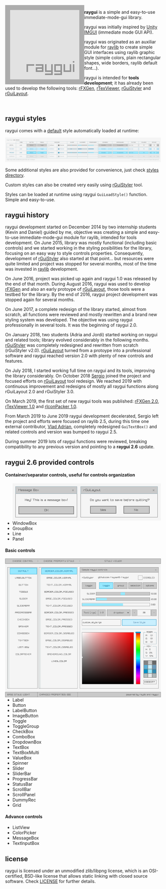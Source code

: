 <img align="left" src="logo/raygui_256x256.png" width=256>

**raygui** is a simple and easy-to-use immediate-mode-gui library.

raygui was initially inspired by [Unity IMGUI](https://docs.unity3d.com/Manual/GUIScriptingGuide.html) (immediate mode GUI API).

raygui was originated as an auxiliar module for [raylib](https://github.com/raysan5/raylib) to create simple GUI interfaces using raylib graphic style (simple colors, plain rectangular shapes, wide borders, raylib default font...).

raygui is intended for **tools development**; it has already been used to develop the following tools: [rFXGen](https://github.com/raysan5/rfxgen), [rTexViewer](https://raylibtech.itch.io/rtexviewer), [rGuiStyler](https://raylibtech.itch.io/rguistyler) and [rGuiLayout](https://raylibtech.itch.io/rguilayout).

<br>

## raygui styles

raygui comes with a [default](styles/default) style automatically loaded at runtime:

![raygui default style](styles/default/style_table.png)

Some additional styles are also provided for convenience, just check [styles directory](styles).

Custom styles can also be created very easily using [rGuiStyler](https://raylibtech.itch.io/rguistyler) tool. 

Styles can be loaded at runtime using raygui `GuiLoadStyle()` function. Simple and easy-to-use.

## raygui history

raygui development started on December 2014 by two internship students (Kevin and Daniel) guided by me, objective was creating a simple and easy-to-use immediate-mode-gui module for raylib, intended for tools development. On June 2015, library was mostly functional (including basic controls) and we started working in the styling posibilities for the library, focusing on an easy way to style controls properties. Consequently, development of [rGuiStyler](https://raylibtech.itch.io/rguistyler) also started at that point... but resources were quite limited and project was stopped for several months, most of the time was invested in [raylib](https://github.com/raysan5/raylib) development.

On June 2016, project was picked up again and raygui 1.0 was released by the end of that month. During August 2016, raygui was used to develop [rFXGen](https://github.com/raysan5/rfxgen) and also an early protoype of [rGuiLayout](https://raylibtech.itch.io/rguilayout), those tools were a testbed for the library. By the end of 2016, raygui project development was stopped again for several months.

On June 2017, a complete redesign of the library started, almost from scratch, all functions were reviewed and mostly rewritten and a brand new styling system was developed. The objective was using raygui professionally in several tools. It was the beginning of raygui 2.0.

On January 2018, two students (Adria and Jordi) started working on raygui and related tools; library evolved considerably in the following months. [rGuiStyler](https://raylibtech.itch.io/rguistyler) was completely redesigned and rewritten from scratch (rGuiStyler v2.0). [rGuiLayout](https://raylibtech.itch.io/rguilayout) turned from a protoype into a professional software and raygui reached version 2.0 with plenty of new controls and features.

On July 2018, I started working full time on raygui and its tools, improving the library considerably. On October 2018 [Sergio](https://github.com/anidealgift) joined the project and focused efforts on [rGuiLayout](https://raylibtech.itch.io/rguilayout) tool redesign. We reached 2019 with continuous improvement and redesigns of mostly all raygui functions along rGuiLayout 2.0 and rGuiStyler 3.0.

On March 2019, the first set of new raygui tools was published: [rFXGen 2.0](https://raylibtech.itch.io/rfxgen), [rTexViewer 1.0](https://raylibtech.itch.io/rtexviewer) and [rIconPacker 1.0](https://raylibtech.itch.io/riconpacker).

From March 2019 to June 2019 raygui development decelerated, Sergio left the project and efforts were focused on raylib 2.5, during this time one external contributor, [Vlad Adrian](https://github.com/Demizdor), completely redesigned `GuiTextBox()` and related controls and version was bumped to raygui 2.5.

During summer 2019 lots of raygui functions were reviewed, breaking compatibility to any previous version and pointing to a **raygui 2.6** update.


## raygui 2.6 provided controls

#### Container/separator controls, useful for controls organization

<img align="right" src="images/raygui_messagebox.png">

 - WindowBox
 - GroupBox
 - Line
 - Panel

#### Basic controls

<img align="right" src="images/rguistyler_v210_light_shot01.png">

 - Label
 - Button
 - LabelButton
 - ImageButton
 - Toggle
 - ToggleGroup
 - CheckBox
 - ComboBox
 - DropdownBox
 - TextBox
 - TextBoxMulti
 - ValueBox
 - Spinner
 - Slider
 - SliderBar
 - ProgressBar
 - StatusBar
 - ScrollBar
 - ScrollPanel
 - DummyRec
 - Grid

#### Advance controls
 - ListView
 - ColorPicker
 - MessageBox
 - TextInputBox

license
-------

raygui is licensed under an unmodified zlib/libpng license, which is an OSI-certified, BSD-like license that allows static linking with closed source software. Check [LICENSE](LICENSE.md) for further details.
